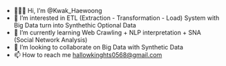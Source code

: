 - 👨🏻‍💻 Hi, I’m @Kwak_Haewoong 
- 👀 I’m interested in ETL (Extraction - Transformation - Load) System with Big Data turn into Synthethic Optional Data
- 🌱 I’m currently learning Web Crawling + NLP interpretation + SNA (Social Network Analysis)
- 🤝 I’m looking to collaborate on Big Data with Synthetic Data 
- 📫 How to reach me hallowkinghts0568@gmail.com

<!---
kwakhaewoong/kwakhaewoong is a ✨ special ✨ repository because its `README.md` (this file) appears on your GitHub profile.
You can click the Preview link to take a look at your changes.
--->
